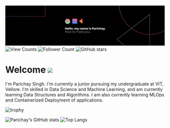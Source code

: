 [![Parichay's GitHub Banner](./src/banner.png)](https://www.linkedin.com/in/parichaysingh/)
![View Counts](https://komarev.com/ghpvc/?username=your-github-Parichay-Singh&color=blue)
![Follower Count](https://img.shields.io/github/followers/Parichay-Singh?label=Followers&logo=github&style=flat-square&color=purple)
![GitHub stars](https://img.shields.io/github/stars/Parichay-Singh?label=%E2%AD%90GitHub%20stars&style=flat-square&color=pink)

# Welcome <img src="https://media.giphy.com/media/42tS2cfBtj8Y/giphy.gif" width="50">
I'm Parichay Singh. I'm currently a junior pursuing my undergraduate at VIT, Vellore. I'm skilled in Data Science and Machine Learning, and am currently learning Data Structures and Algorithms.  I am also currently learning MLOps and Containerized Deployment of applications.

![trophy](https://github-profile-trophy.vercel.app/?username=Parichay-Singh&theme=nord)

![Parichay's GitHub stats](https://github-readme-stats.vercel.app/api?username=Parichay-Singh)
![Top Langs](https://github-readme-stats.vercel.app/api/top-langs/?username=Parichay-Singh)
